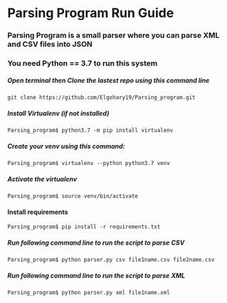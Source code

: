 # Parsing Program Run Guide
### Parsing Program is a small parser where you can parse XML and CSV files into JSON

### You need Python == 3.7 to run this system
 
##### Open terminal then Clone the lastest repo using this command line
    git clone https://github.com/Elgohary19/Parsing_program.git
##### Install Virtualenv (if not installed)
    Parsing_program$ python3.7 -m pip install virtualenv 
##### Create your venv using this command:
    Parsing_program$ virtualenv --python python3.7 venv  
##### Activate the virtualenv
    Parsing_program$ source venv/bin/activate    
#### Install requirements
    Parsing_program$ pip install -r requirements.txt
##### Run following command line to run the script to parse CSV
    Parsing_program$ python parser.py csv file1name.csv file2name.csv 
##### Run following command line to run the script to parse XML
    Parsing_program$ python parser.py xml file1name.xml 

